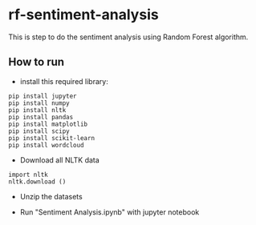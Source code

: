 # rf-sentiment-analysis
This is step to do the sentiment analysis using Random Forest algorithm.

## How to run
- install this required library:
```
pip install jupyter
pip install numpy
pip install nltk
pip install pandas
pip install matplotlib
pip install scipy
pip install scikit-learn
pip install wordcloud
```

- Download all NLTK data
```
import nltk
nltk.download ()
```

- Unzip the datasets

- Run "Sentiment Analysis.ipynb" with jupyter notebook
